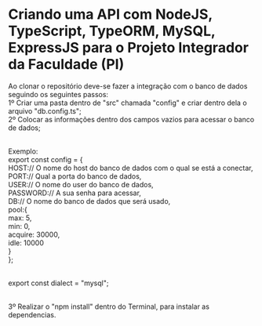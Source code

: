 # Criando uma API com NodeJS, TypeScript, TypeORM, MySQL, ExpressJS para o Projeto Integrador da Faculdade (PI) 

Ao clonar o repositório deve-se fazer a integração com o banco de dados seguindo os seguintes passos:
<br>1º Criar uma pasta dentro de "src" chamada "config" e criar dentro dela o arquivo "db.config.ts";
<br>2º Colocar as informações dentro dos campos vazios para acessar o banco de dados; 

<br>Exemplo:
<br>export const config = {
<br>    HOST:// O nome do host do banco de dados com o qual se está a conectar,
<br>    PORT:// Qual a porta do banco de dados,
<br>    USER:// O nome do user do banco de dados,
<br>    PASSWORD:// A sua senha para acessar,
<br>    DB:// O nome do banco de dados que será usado,
<br>    pool:{
<br>        max: 5,
<br>        min: 0,
<br>        acquire: 30000,
<br>        idle: 10000
<br>    }
<br>};

<br>export const dialect = "mysql";

<br>3º Realizar o "npm install" dentro do Terminal, para instalar as dependencias.
